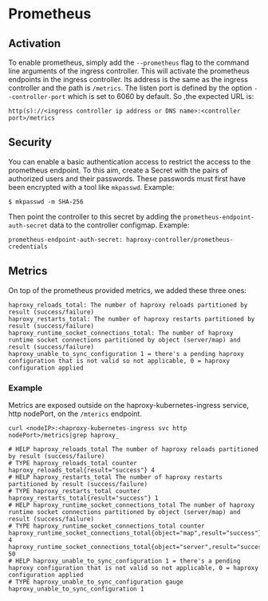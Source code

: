 # Prometheus

## Activation

To enable prometheus, simply add the `--prometheus` flag to the command line arguments of the ingress controller. This will activate the prometheus endpoints in the ingress controller. Its address is the same as the ingress controller and the path is `/metrics`. The listen port is defined by the option `--controller-port` which is set to 6060 by default. So ,the expected URL is:
```
http(s)://<ingress controller ip address or DNS name>:<controller port>/metrics
```

## Security

You can enable a basic authentication access to restrict the access to the prometheus endpoint. To this aim, create a Secret with the pairs of authorized users and their passwords. These passwords must first have been encrypted with a tool like `mkpasswd`. Example:
```
$ mkpasswd -m SHA-256
```
Then point the controller to this secret by adding the `prometheus-endpoint-auth-secret` data to the controller configmap. Example:
```
prometheus-endpoint-auth-secret: haproxy-controller/prometheus-credentials
```


## Metrics

On top of the prometheus provided metrics, we added these three ones:
```
haproxy_reloads_total: The number of haproxy reloads partitioned by result (success/failure)
haproxy_restarts_total: The number of haproxy restarts partitioned by result (success/failure)
haproxy_runtime_socket_connections_total: The number of haproxy runtime socket connections partitioned by object (server/map) and result (success/failure)
haproxy_unable_to_sync_configuration 1 = there's a pending haproxy configuration that is not valid so not applicable, 0 = haproxy configuration applied
```


### Example

Metrics are exposed outside on the haproxy-kubernetes-ingress service, http nodePort, on the `/mterics` endpoint.

```
curl <nodeIP>:<haproxy-kubernetes-ingress svc http nodePort>/metrics|grep haproxy_

# HELP haproxy_reloads_total The number of haproxy reloads partitioned by result (success/failure)
# TYPE haproxy_reloads_total counter
haproxy_reloads_total{result="success"} 4
# HELP haproxy_restarts_total The number of haproxy restarts partitioned by result (success/failure)
# TYPE haproxy_restarts_total counter
haproxy_restarts_total{result="success"} 1
# HELP haproxy_runtime_socket_connections_total The number of haproxy runtime socket connections partitioned by object (server/map) and result (success/failure)
# TYPE haproxy_runtime_socket_connections_total counter
haproxy_runtime_socket_connections_total{object="map",result="success"} 4
haproxy_runtime_socket_connections_total{object="server",result="success"} 50
# HELP haproxy_unable_to_sync_configuration 1 = there's a pending haproxy configuration that is not valid so not applicable, 0 = haproxy configuration applied
# TYPE haproxy_unable_to_sync_configuration gauge
haproxy_unable_to_sync_configuration 1
```
